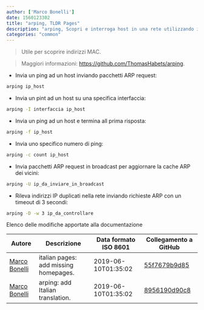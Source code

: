 ```yaml
---
author: ['Marco Bonelli']
date: 1560123302
title: "arping, TLDR Pages"
description: "arping, Scopri e interroga host in una rete utilizzando il protocollo ARP."
categories: "common"
---
```

> Utile per scoprire indirizzi MAC.

> Maggiori informazioni: <https://github.com/ThomasHabets/arping>.

- Invia un ping ad un host inviando pacchetti ARP request:

```bash
arping ip_host
```

- Invia un pint ad un host su una specifica interfaccia:

```bash
arping -I interfaccia ip_host
```

- Invia un ping ad un host e termina all prima risposta:

```bash
arping -f ip_host
```

- Invia uno specifico numero di ping:

```bash
arping -c count ip_host
```

- Invia pacchetti ARP request in broadcast per aggiornare la cache ARP dei vicini:

```bash
arping -U ip_da_inviare_in_broadcast
```

- Rileva indirizzi IP duplicati nella rete inviando richieste ARP con un timeout di 3 secondi:

```bash
arping -D -w 3 ip_da_controllare
```
Elenco delle modifiche apportate alla documentazione


Autore | Descrizione | Data formato ISO 8601 | Collegamento a GitHub
------|-----|-----|-----
[Marco Bonelli](mailto:marco@mebeim.net) | italian pages: add missing homepages. | 2019-06-10T01:35:02 | [55f7679b9d85](https://github.com/tldr-pages/tldr/commit/55f7679b9d85480f6c81738bd32c7901a1db36fe)
[Marco Bonelli](mailto:mb5.marcob@gmail.com) | arping: add Italian translation. | 2019-06-10T01:35:02 | [8956190d90c8](https://github.com/tldr-pages/tldr/commit/8956190d90c89c280819924b63964a27e839b4bb)

